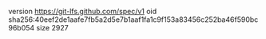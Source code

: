 version https://git-lfs.github.com/spec/v1
oid sha256:40eef2de1aafe7fb5a2d5e7b1aaf1fa1c9f153a83456c252ba46f590bc96b054
size 2927
